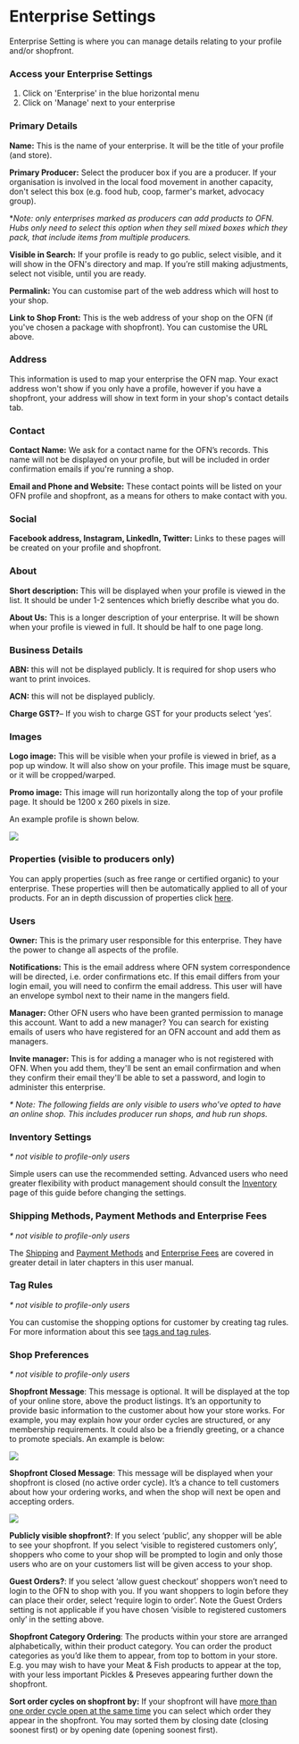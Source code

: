 # Enterprise Settings

Enterprise Setting is where you can manage details relating to your profile and/or shopfront.

### Access your Enterprise Settings

1. Click on 'Enterprise' in the blue horizontal menu
2. Click on 'Manage' next to your enterprise

### Primary Details

**Name:** This is the name of your enterprise. It will be the title of your profile \(and store\).

**Primary Producer:** Select the producer box if you are a producer. If your organisation is involved in the local food movement in another capacity, don't select this box \(e.g. food hub, coop, farmer's market, advocacy group\).

\*_Note: only enterprises marked as producers can add products to OFN. Hubs only need to select this option when they sell mixed boxes which they pack, that include items from multiple producers._

**Visible in Search:** If your profile is ready to go public, select visible, and it will show in the OFN's directory and map. If you’re still making adjustments, select not visible, until you are ready.

**Permalink:** You can customise part of the web address which will host to your shop.

**Link to Shop Front:** This is the web address of your shop on the OFN \(if you've chosen a package with shopfront\). You can customise the URL above.

### Address

This information is used to map your enterprise the OFN map. Your exact address won't show if you only have a profile, however if you have a shopfront, your address will show in text form in your shop's contact details tab.

### Contact

**Contact Name:** We ask for a contact name for the OFN’s records. This name will not be displayed on your profile, but will be included in order confirmation emails if you're running a shop.

**Email and Phone and Website:** These contact points will be listed on your OFN profile and shopfront, as a means for others to make contact with you.

### Social

**Facebook address, Instagram, LinkedIn, Twitter:** Links to these pages will be created on your profile and shopfront.

### About

**Short description:** This will be displayed when your profile is viewed in the list. It should be under 1-2 sentences which briefly describe what you do.

**About Us:** This is a longer description of your enterprise. It will be shown when your profile is viewed in full. It should be half to one page long.

### Business Details

**ABN:** this will not be displayed publicly. It is required for shop users who want to print invoices.

**ACN:** this will not be displayed publicly.

**Charge GST?**– If you wish to charge GST for your products select ‘yes’.

### Images

**Logo image:** This will be visible when your profile is viewed in brief, as a pop up window. It will also show on your profile. This image must be square, or it will be cropped/warped.

**Promo image:** This image will run horizontally along the top of your profile page. It should be 1200 x 260 pixels in size.

An example profile is shown below.

![](../.gitbook/assets/demo-profile.png)

### Properties \(visible to producers only\)

You can apply properties \(such as free range or certified organic\) to your enterprise. These properties will then be automatically applied to all of your products. For an in depth discussion of properties click [here](../advanced-features/products/product-properties.md).

### Users

**Owner:** This is the primary user responsible for this enterprise. They have the power to change all aspects of the profile.

**Notifications:** This is the email address where OFN system correspondence will be directed, i.e. order confirmations etc. If this email differs from your login email, you will need to confirm the email address. This user will have an envelope symbol next to their name in the mangers field.

**Manager:** Other OFN users who have been granted permission to manage this account. Want to add a new manager? You can search for existing emails of users who have registered for an OFN account and add them as managers.

**Invite manager:** This is for adding a manager who is not registered with OFN. When you add them, they'll be sent an email confirmation and when they confirm their email they'll be able to set a password, and login to administer this enterprise.

_\* Note: The following fields are only visible to users who’ve opted to have an online shop. This includes producer run shops, and hub run shops._

### Inventory Settings

_\* not visible to profile-only users_

Simple users can use the recommended setting. Advanced users who need greater flexibility with product management should consult the [Inventory](../advanced-features/products/inventory-tool.md) page of this guide before changing the settings.

### Shipping Methods, Payment Methods and Enterprise Fees

_\* not visible to profile-only users_

The [Shipping](shipping-methods.md) and [Payment Methods](payment-methods.md) and [Enterprise Fees](enterprise-fees.md) are covered in greater detail in later chapters in this user manual.

### Tag Rules

_\* not visible to profile-only users_

You can customise the shopping options for customer by creating tag rules. For more information about this see [tags and tag rules](../advanced-features/shop-setup/tags-and-tag-rules.md).

### Shop Preferences

_\* not visible to profile-only users_

**Shopfront Message**: This message is optional. It will be displayed at the top of your online store, above the product listings. It’s an opportunity to provide basic information to the customer about how your store works. For example, you may explain how your order cycles are structured, or any membership requirements. It could also be a friendly greeting, or a chance to promote specials. An example is below:

![](https://openfoodnetwork.org/wp-content/uploads/2015/05/Shopfront-Message.png)

**Shopfront Closed Message**: This message will be displayed when your shopfront is closed \(no active order cycle\). It’s a chance to tell customers about how your ordering works, and when the shop will next be open and accepting orders.

![](https://openfoodnetwork.org/wp-content/uploads/2015/05/store-closed.png)

**Publicly visible shopfront?**: If you select ‘public’, any shopper will be able to see your shopfront. If you select ‘visible to registered customers only’, shoppers who come to your shop will be prompted to login and only those users who are on your customers list will be given access to your shop.

**Guest Orders?**: If you select ‘allow guest checkout’ shoppers won’t need to login to the OFN to shop with you. If you want shoppers to login before they can place their order, select ‘require login to order’. Note the Guest Orders setting is not applicable if you have chosen ‘visible to registered customers only’ in the setting above.

**Shopfront Category Ordering**: The products within your store are arranged alphabetically, within their product category. You can order the product categories as you’d like them to appear, from top to bottom in your store. E.g. you may wish to have your Meat & Fish products to appear at the top, with your less important Pickles & Preseves appearing further down the shopfront.

**Sort order cycles on shopfront by:** If your shopfront will have [more than one order cycle open at the same time](../advanced-features/order-cycles/opening-more-than-one-order-cycle.md) you can select which order they appear in the shopfront. You may sorted them by closing date \(closing soonest first\) or by opening date \(opening soonest first\).

